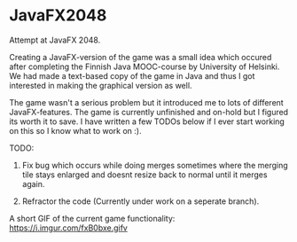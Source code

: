# JavaFX2048

Attempt at JavaFX 2048.

Creating a JavaFX-version of the game was a small idea which occured after completing the Finnish Java 
MOOC-course by University of Helsinki. We had made a text-based copy of the game in Java and thus I got
interested in making the graphical version as well.

The game wasn't a serious problem but it introduced me to lots of different JavaFX-features. The game is currently unfinished and on-hold but I figured its worth it to save. I have written a few TODOs below if I ever start working on this so I know what to work on :).

TODO:

1. Fix bug which occurs while doing merges sometimes where the merging tile stays enlarged
and doesnt resize back to normal until it merges again.

2. Refractor the code (Currently under work on a seperate branch).

A short GIF of the current game functionality: https://i.imgur.com/fxB0bxe.gifv
